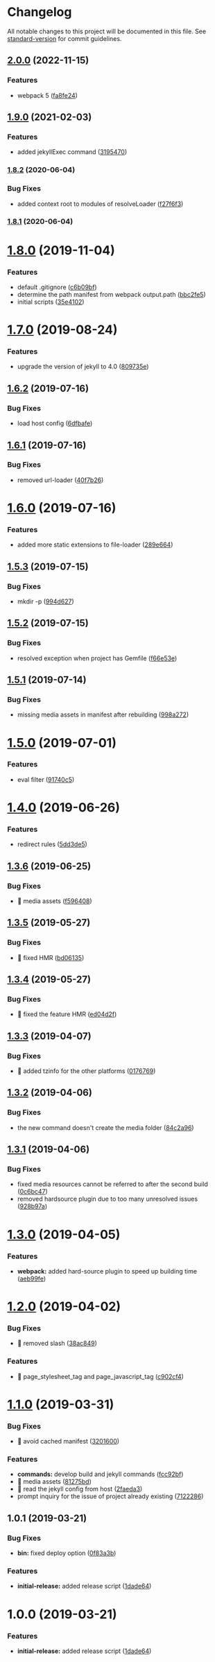 # Changelog

All notable changes to this project will be documented in this file. See [standard-version](https://github.com/conventional-changelog/standard-version) for commit guidelines.

## [2.0.0](https://github.com/yfxie/jekpack/compare/v1.9.0...v2.0.0) (2022-11-15)


### Features

* webpack 5 ([fa8fe24](https://github.com/yfxie/jekpack/commit/fa8fe24daca6c04db5089a12bc4e1258c808cf07))

## [1.9.0](https://github.com/yfxie/jekpack/compare/v1.8.2...v1.9.0) (2021-02-03)


### Features

* added jekyllExec command ([3195470](https://github.com/yfxie/jekpack/commit/31954709b734f1730a25ad4c38e3eeb4bf364c5e))

### [1.8.2](https://github.com/yfxie/jekpack/compare/v1.8.1...v1.8.2) (2020-06-04)


### Bug Fixes

* added context root to modules of resolveLoader ([f27f6f3](https://github.com/yfxie/jekpack/commit/f27f6f3cd4ebbfb6c2fe513af2424ac5a4d6a8e2))

### [1.8.1](https://github.com/yfxie/jekpack/compare/v1.8.0...v1.8.1) (2020-06-04)

# [1.8.0](https://github.com/yfxie/jekpack/compare/v1.7.0...v1.8.0) (2019-11-04)


### Features

* default .gitignore ([c6b09bf](https://github.com/yfxie/jekpack/commit/c6b09bf))
* determine the path manifest from webpack output.path ([bbc2fe5](https://github.com/yfxie/jekpack/commit/bbc2fe5))
* initial scripts ([35e4102](https://github.com/yfxie/jekpack/commit/35e4102))



# [1.7.0](https://github.com/yfxie/jekpack/compare/v1.6.2...v1.7.0) (2019-08-24)


### Features

* upgrade the version of jekyll to 4.0 ([809735e](https://github.com/yfxie/jekpack/commit/809735e))



## [1.6.2](https://github.com/yfxie/jekpack/compare/v1.6.1...v1.6.2) (2019-07-16)


### Bug Fixes

* load host config ([6dfbafe](https://github.com/yfxie/jekpack/commit/6dfbafe))



## [1.6.1](https://github.com/yfxie/jekpack/compare/v1.6.0...v1.6.1) (2019-07-16)


### Bug Fixes

* removed url-loader ([40f7b26](https://github.com/yfxie/jekpack/commit/40f7b26))



# [1.6.0](https://github.com/yfxie/jekpack/compare/v1.5.3...v1.6.0) (2019-07-16)


### Features

* added more static extensions to file-loader ([289e664](https://github.com/yfxie/jekpack/commit/289e664))



## [1.5.3](https://github.com/yfxie/jekpack/compare/v1.5.2...v1.5.3) (2019-07-15)


### Bug Fixes

* mkdir -p ([994d627](https://github.com/yfxie/jekpack/commit/994d627))



## [1.5.2](https://github.com/yfxie/jekpack/compare/v1.5.1...v1.5.2) (2019-07-15)


### Bug Fixes

* resolved exception when project has Gemfile ([f66e53e](https://github.com/yfxie/jekpack/commit/f66e53e))



## [1.5.1](https://github.com/yfxie/jekpack/compare/v1.5.0...v1.5.1) (2019-07-14)


### Bug Fixes

* missing media assets in manifest after rebuilding ([998a272](https://github.com/yfxie/jekpack/commit/998a272))



# [1.5.0](https://github.com/yfxie/jekpack/compare/v1.4.0...v1.5.0) (2019-07-01)


### Features

* eval filter ([91740c5](https://github.com/yfxie/jekpack/commit/91740c5))



# [1.4.0](https://github.com/yfxie/jekpack/compare/v1.3.6...v1.4.0) (2019-06-26)


### Features

* redirect rules ([5dd3de5](https://github.com/yfxie/jekpack/commit/5dd3de5))



## [1.3.6](https://github.com/yfxie/jekpack/compare/v1.3.5...v1.3.6) (2019-06-25)


### Bug Fixes

* 🐛 media assets ([f596408](https://github.com/yfxie/jekpack/commit/f596408))



## [1.3.5](https://github.com/yfxie/jekpack/compare/v1.3.4...v1.3.5) (2019-05-27)


### Bug Fixes

* 🐛 fixed HMR ([bd06135](https://github.com/yfxie/jekpack/commit/bd06135))



## [1.3.4](https://github.com/yfxie/jekpack/compare/v1.3.3...v1.3.4) (2019-05-27)


### Bug Fixes

* 🐛 fixed the feature HMR ([ed04d2f](https://github.com/yfxie/jekpack/commit/ed04d2f))



## [1.3.3](https://github.com/yfxie/jekpack/compare/v1.3.2...v1.3.3) (2019-04-07)


### Bug Fixes

* 🐛 added tzinfo for the other platforms ([0176769](https://github.com/yfxie/jekpack/commit/0176769))



## [1.3.2](https://github.com/yfxie/jekpack/compare/v1.3.1...v1.3.2) (2019-04-06)


### Bug Fixes

* the new command doesn't create the media folder ([84c2a96](https://github.com/yfxie/jekpack/commit/84c2a96))



## [1.3.1](https://github.com/yfxie/jekpack/compare/v1.3.0...v1.3.1) (2019-04-06)


### Bug Fixes

* fixed media resources cannot be referred to after the second build ([0c6bc47](https://github.com/yfxie/jekpack/commit/0c6bc47))
* removed hardsource plugin due to too many unresolved issues ([928b97a](https://github.com/yfxie/jekpack/commit/928b97a))



# [1.3.0](https://github.com/yfxie/jekpack/compare/v1.2.0...v1.3.0) (2019-04-05)


### Features

* **webpack:** added hard-source plugin to speed up building time ([aeb99fe](https://github.com/yfxie/jekpack/commit/aeb99fe))



# [1.2.0](https://github.com/yfxie/jekpack/compare/v1.1.0...v1.2.0) (2019-04-02)


### Bug Fixes

* 🐛 removed slash ([38ac849](https://github.com/yfxie/jekpack/commit/38ac849))


### Features

* 🎸 page_stylesheet_tag and page_javascript_tag ([c902cf4](https://github.com/yfxie/jekpack/commit/c902cf4))



# [1.1.0](https://github.com/yfxie/jekpack/compare/v1.0.1...v1.1.0) (2019-03-31)


### Bug Fixes

* 🐛 avoid cached manifest ([3201600](https://github.com/yfxie/jekpack/commit/3201600))


### Features

* **commands:** develop build and jekyll commands ([fcc92bf](https://github.com/yfxie/jekpack/commit/fcc92bf))
* 🎸 media assets ([81275bd](https://github.com/yfxie/jekpack/commit/81275bd))
* 🎸 read the jekyll config from host ([2faeda3](https://github.com/yfxie/jekpack/commit/2faeda3))
* prompt inquiry for the issue of project already existing ([7122286](https://github.com/yfxie/jekpack/commit/7122286))



## 1.0.1 (2019-03-21)


### Bug Fixes

* **bin:** fixed deploy option ([0f83a3b](https://github.com/yfxie/jekpack/commit/0f83a3b))


### Features

* **initial-release:** added release script ([1dade64](https://github.com/yfxie/jekpack/commit/1dade64))



# 1.0.0 (2019-03-21)


### Features

* **initial-release:** added release script ([1dade64](https://github.com/yfxie/jekpack/commit/1dade64))
